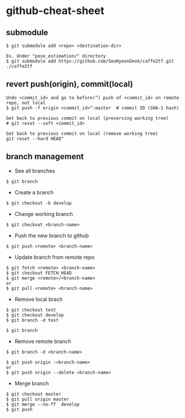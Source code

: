 # github-cheat-sheet

## submodule
```
$ git submodule add <repo> <destination-dir>

Ex. Under "pose_estimation/" directory
$ git submodule add https://github.com/SeoHyeonDeok/caffe2tf.git ./caffe2tf
```

## revert push(origin), commit(local)
```
Undo <commit_id> and go to before(^) push of <commit_id> on remote repo, not local
$ git push -f origin <commit_id>^:master  # commit ID (SHA-1 hash)

Get back to previous commit on local (preserving working tree)
# git reset --soft <commit_id>

Get back to previous commit on local (remove working tree)
git reset --hard HEAD^
```

## branch management
* See all branches
```
$ git branch
```
* Create a branch 
```
$ git checkout -b develop
```
* Change working branch
```
$ git checkout <branch-name>
```
* Push the new branch to github
```
$ git push <remote> <branch-name>
```
* Update branch from remote repo
```
$ git fetch <remote> <branch-name>
$ git checkout FETCH_HEAD
$ git merge <remote>/<branch-name>
or 
$ git pull <remote> <branch-name>
```
* Remove local brach
```
$ git checkout test
$ git checkout develop
$ git branch -d test

$ git branch
```
* Remove remote branch
```
$ git branch -d <branch-name>

$ git push origin :<branch-name>
or
$ git push origin --delete <branch-name>
```
* Merge branch
```
$ git checkout master
$ git pull origin master
$ git merge --no-ff  develop
$ git push
```
